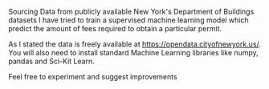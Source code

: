 Sourcing Data from publicly available New York's Department of Buildings datasets I have tried to train a supervised machine learning 
model which predict the amount of fees required to obtain a particular permit.

As I stated the data is freely available at https://opendata.cityofnewyork.us/. You will also need to install standard Machine Learning 
libraries like numpy, pandas and Sci-Kit Learn.

Feel free to experiment and suggest improvements
